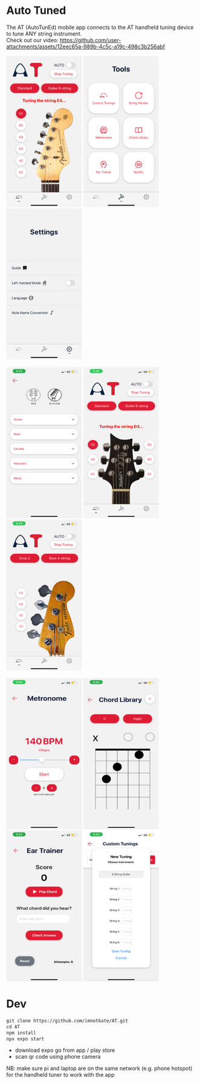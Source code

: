 # Auto Tuned
The AT (AutoTunEd) mobile app connects to the AT handheld tuning device to tune ANY string instrument. <br>
Check out our video: https://github.com/user-attachments/assets/12eec65a-989b-4c5c-a19c-498c3b256abf <br>
<br>
<img src="./assets/images/home.png" width="200" height="400" /> <img src="./assets/images/tools.png" width="200" height="400" /> <img src="./assets/images/settings.png" width="200" height="400" /> <br><br>
<img src="./assets/images/instrumentss.png" width="200" height="400" /> <img src="./assets/images/weeg.png" width="200" height="400" /> <img src="./assets/images/wee bass.png" width="200" height="400" />
<br><br>
<img src="./assets/images/metro.png" width="200" height="400" /> <img src="./assets/images/chordlib.png" width="200" height="400" /> <img src="./assets/images/weegame.png" width="200" height="400" /> 
 <img src="./assets/images/custunin.png" width="200" height="400" />

# Dev
```
git clone https://github.com/imnotkate/AT.git
cd AT
npm install 
npx expo start
```
- download expo go from app / play store
- scan qr code using phone camera

NB: make sure pi and laptop are on the same network (e.g. phone hotspot) for the handheld tuner to work with the app
